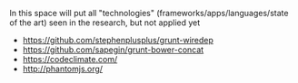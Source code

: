 In this space will put all "technologies" (frameworks/apps/languages/state of the art) seen in the research, but not applied yet
 * https://github.com/stephenplusplus/grunt-wiredep
 * https://github.com/sapegin/grunt-bower-concat
 * https://codeclimate.com/
 * http://phantomjs.org/